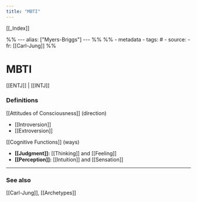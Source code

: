 ```yaml
---
title: "MBTI"
---
```


[[_Index]]

%% ---
alias: ["Myers-Briggs"]
--- %%
%% - metadata
	- tags: #
	- source: 
	- fr: [[Carl-Jung]]
%%

# MBTI

[[ENTJ]] | [[INTJ]]

### Definitions
[[Attitudes of Consciousness]] (direction)
- [[Introversion]]
- [[Extroversion]]

[[Cognitive Functions]] (ways)
- **[[Judgment]]:** [[Thinking]] and [[Feeling]]
- **[[Perception]]:** [[Intuition]] and [[Sensation]]


-------------
### See also
[[Carl-Jung]], [[Archetypes]]

